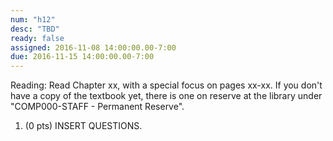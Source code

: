 ```yaml
---
num: "h12"
desc: "TBD"
ready: false
assigned: 2016-11-08 14:00:00.00-7:00
due: 2016-11-15 14:00:00.00-7:00
---
```

Reading: Read Chapter xx, with a special focus on pages xx-xx.    If you don't have a copy of the textbook yet, there is one on reserve at the library under "COMP000-STAFF - Permanent Reserve".

1.	(0 pts) INSERT QUESTIONS.
	<div style="margin-bottom:4em"></div>
